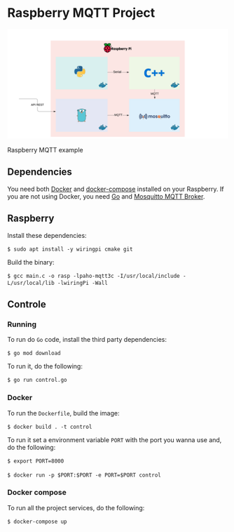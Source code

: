 # Raspberry MQTT Project

![cover](resources/images/infra.png)

Raspberry MQTT example

## Dependencies

You need both [Docker](https://www.docker.com/) and [docker-compose](https://docs.docker.com/compose/install/) installed on your Raspberry. If you are not using Docker, you need [Go](https://golang.org/doc/install) and [Mosquitto MQTT Broker](https://mosquitto.org/).

## Raspberry

Install these dependencies:

```shell
$ sudo apt install -y wiringpi cmake git
```

Build the binary:

```shell
$ gcc main.c -o rasp -lpaho-mqtt3c -I/usr/local/include -L/usr/local/lib -lwiringPi -Wall
```

## Controle

### Running

To run do `Go` code, install the third party dependencies:

```shell
$ go mod download
```

To run it, do the following:

```shell
$ go run control.go
```

### Docker

To run the `Dockerfile`, build the image:

```shell
$ docker build . -t control
```

To run it set a environment variable `PORT` with the port you wanna use and, do the following:

```shell
$ export PORT=8000

$ docker run -p $PORT:$PORT -e PORT=$PORT control
```

### Docker compose

To run all the project services, do the following:

```shell
$ docker-compose up
```